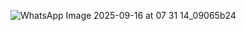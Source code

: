 ![WhatsApp Image 2025-09-16 at 07 31 14_09065b24](https://github.com/user-attachments/assets/8a82f18d-5533-4c67-8d76-45097bb2de94)
